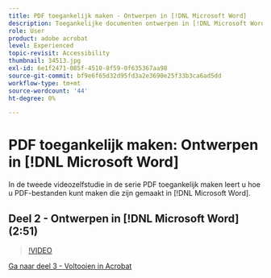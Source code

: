 ```yaml
---
title: PDF toegankelijk maken - Ontwerpen in [!DNL Microsoft Word]
description: Toegankelijke documenten ontwerpen in [!DNL Microsoft Word]
role: User
product: adobe acrobat
level: Experienced
topic-revisit: Accessibility
thumbnail: 34513.jpg
exl-id: 6e1f2471-085f-4510-8f59-0f635367aa98
source-git-commit: bf9e6f65d32d95fd3a2e3690e25f33b3ca6ad5dd
workflow-type: tm+mt
source-wordcount: '44'
ht-degree: 0%

---
```


# PDF toegankelijk maken: Ontwerpen in [!DNL Microsoft Word]

In de tweede videozelfstudie in de serie PDF toegankelijk maken leert u hoe u PDF-bestanden kunt maken die zijn gemaakt in [!DNL Microsoft Word].

## Deel 2 - Ontwerpen in [!DNL Microsoft Word] (2:51)

>[!VIDEO](https://video.tv.adobe.com/v/34513?hidetitle=true)

[Ga naar deel 3 - Voltooien in Acrobat](finishing-in-acrobat.md)